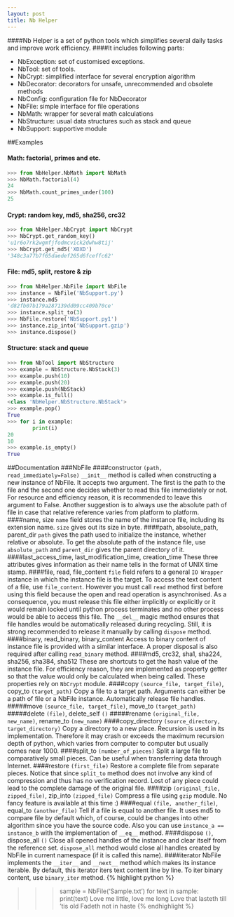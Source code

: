 ```yaml
---
layout: post
title: Nb Helper
---
```


####Nb Helper is a set of python tools which simplifies several daily tasks and improve work efficiency.
####It includes following parts:
- NbException: set of customised exceptions.
- NbTool: set of tools.
- NbCrypt: simplified interface for several encryption algorithm
- NbDecorator: decorators for unsafe, unrecommended and obsolete methods
- NbConfig: configuration file for NbDecorator
- NbFile: simple interface for file operations
- NbMath: wrapper for several math calculations
- NbStructure: usual data structures such as stack and queue
- NbSupport: supportive module

##Examples
#### Math: factorial, primes and etc.
```python
>>> from NbHelper.NbMath import NbMath
>>> NbMath.factorial(4)
24
>>> NbMath.count_primes_under(100)
25
```
#### Crypt: random key, md5, sha256, crc32
```python
>>> from NbHelper.NbCrypt import NbCrypt
>>> NbCrypt.get_random_key()
'u1r6o7rk2wgmfjfodmcvick2dwhw8tij'
>>> NbCrypt.get_md5('XDXD')
'348c3a77b7f65daedef265d6fceffc62'
```
#### File: md5, split, restore & zip
```python
>>> from NbHelper.NbFile import NbFile
>>> instance = NbFile('NbSupport.py')
>>> instance.md5
'd82fb07b179a287139dd09cc409b70ce'
>>> instance.split_to(3)
>>> NbFile.restore('NbSupport.py1')
>>> instance.zip_into('NbSupport.gzip')
>>> instance.dispose()
```
#### Structure: stack and queue
```python
>>> from NbTool import NbStructure
>>> example = NbStructure.NbStack(3)
>>> example.push(10)
>>> example.push(20)
>>> example.push(NbStack)
>>> example.is_full()
<class 'NbHelper.NbStructure.NbStack'>
>>> example.pop()
True
>>> for i in example:
        print(i)
20
10
>>> example.is_empty()
True
```
##Documentation
###NbFile
####constructor `(path, read_immediately=False)`
`__init__` method is called when constructing a new instance of NbFile. It accepts two argument. The first is the path to the file and the second one decides whether to read this file immediately or not. For resource and efficiency reason, it is recommended to leave this argument to False. Another suggestion is to always use the absolute path of file in case that relative reference varies from platform to platform.
####name, size
`name` field stores the name of the instance file, including its extension name. `size` gives out its size in byte.
####path, absolute\_path, parent\_dir
`path` gives the path used to initialize the instance, whether relative or absolute. To get the absolute path of the instance file, use `absolute_path` and `parent_dir` gives the parent directory of it.
####last\_access\_time, last\_modification\_time, creation\_time
These three attributes gives information as their name tells in the format of UNIX time stamp.
####file, read, file_content
`file` field refers to a general `IO Wrapper` instance in which the instance file is the target. To access the text content of a file, use `file_content`. However you must call `read` method first before using this field because the open and read operation is asynchronised. As a consequence, you must release this file either implicitly or explicitly or it would remain locked until python process terminates and no other process would be able to access this file. The `__del__` magic method ensures that file handles would be automatically released during recycling. Still, it is strong recommended to release it manually by calling `dispose` method.
####binary, read\_binary, binary\_content
Access to binary content of instance file is provided with a similar interface. A proper disposal is also required after calling `read_binary` method.
####md5, crc32, sha1, sha224, sha256, sha384, sha512
These are shortcuts to get the hash value of the instance file. For efficiency reason, they are implemented as property getter so that the value would only be calculated when being called.
These properties rely on `NbCrypt` module.
####copy `(source_file, target_file)`, copy\_to `(target_path)`
Copy a file to a target path. Arguments can either be a path of file or a NbFile instance. Automatically release file handles.
#####move `(source_file, target_file)`, move\_to `(target_path)`
#####delete `(file)`, delete\_self  `()`
#####rename `(original_file, new_name)`, rename\_to `(new_name)`
####copy\_directory `(source_directory, target_directory)`
Copy a directory to a new place. Recursion is used in its implementation. Therefore it may crash or exceeds the maximum recursion depth of python, which varies from computer to computer but usually comes near 1000.
####split\_to `(number_of_pieces)`
Split a large file to comparatively small pieces. Can be useful when transferring data through Internet.
####restore `(first_file)`
Restore a complete file from separate pieces. Notice that since `split_to` method does not involve any kind of compression and thus has no verification record. Lost of any piece could lead to the complete damage of the original file.
####zip `(original_file, zipped_file)`, zip\_into `(zipped_file)`
Compress a file using `gzip` module. No fancy feature is available at this time :)
####equal `(file, another_file)`, equal\_to `(another_file)`
Tell if a file is equal to another file. It uses md5 to compare file by default which, of course, could be changes into other algorithm since you have the source code. Also you can use `instance_a == instance_b` with the implementation of `__eq__` method.
####dispose `()`, dispose_all `()`
Close all opened handles of the instance and clear itself from the reference set. `dispose_all` method would close all handles created by NbFile in current namespace (if it is called this name).
####iterator
NbFile implements the `__iter__` and `__next__` method which makes its instance iterable. By default, this iterator iters  text content line by line. To iter binary content, use `binary_iter` method.
{% highlight python %}
>>> sample = NbFile(‘Sample.txt’)
>>> for text in sample:
            print(text)
Love me little, love me long
Love that lasteth till ’tis old
Fadeth not in haste
{% endhighlight %}
